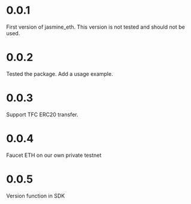 # 0.0.1

First version of jasmine_eth. 
This version is not tested and should not be used. 

# 0.0.2

Tested the package. 
Add a usage example.

# 0.0.3

Support TFC ERC20 transfer.

# 0.0.4

Faucet ETH on our own private testnet

# 0.0.5 

Version function in SDK
